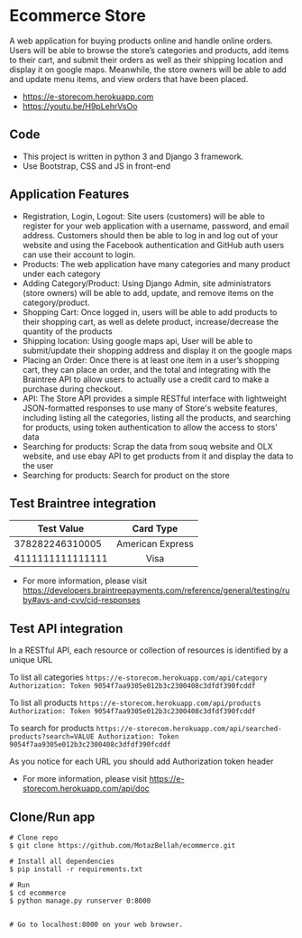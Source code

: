 # Ecommerce Store
A web application for buying products online and handle online orders. Users will be able to browse the store’s categories and products, add items to their cart, and submit their orders as well as their shipping location and display it on google maps. Meanwhile, the store owners will be able to add and update menu items, and view orders that have been placed.


- https://e-storecom.herokuapp.com
- https://youtu.be/H9pLehrVsOo

## Code
- This project is written in python 3 and Django 3 framework.
- Use Bootstrap, CSS and JS in front-end

## Application Features
- Registration, Login, Logout: Site users (customers) will be able to register for your web application with a username, password, and email address. Customers should then be able to log in and log out of your website and using the Facebook authentication and GitHub auth users can use their account to login.
- Products: The web application have many categories and many product under each category
- Adding Category/Product: Using Django Admin, site administrators (store owners) will be able to add, update, and remove items on the category/product.
- Shopping Cart: Once logged in, users will be able to add products to their shopping cart, as well as delete product, increase/decrease the quantity of the products
- Shipping location: Using google maps api, User will be able to submit/update their shopping address and display it on the google maps
- Placing an Order: Once there is at least one item in a user’s shopping cart, they can place an order, and the total and integrating with the Braintree API to allow users to actually use a credit card to make a purchase during checkout.
- API: The Store API provides a simple RESTful interface with lightweight JSON-formatted responses to use many of Store's website features, including listing all the categories, listing all the products, and searching for products, using token authentication to allow the access to stors' data
- Searching for products: Scrap the data from souq website and OLX website, and use ebay API to get products from it and display the data to the user
- Searching for products: Search for product on the store

## Test Braintree integration

| Test Value       | Card Type          |
| -----------------|:------------------:|
| 378282246310005  | American Express   |
| 4111111111111111 | Visa               |

- For more information, please visit  https://developers.braintreepayments.com/reference/general/testing/ruby#avs-and-cvv/cid-responses

## Test API integration

In a RESTful API, each resource or collection of resources is identified by a unique URL

To list all categories
`https://e-storecom.herokuapp.com/api/category Authorization: Token 9054f7aa9305e012b3c2300408c3dfdf390fcddf `

To list all products
`https://e-storecom.herokuapp.com/api/products Authorization: Token 9054f7aa9305e012b3c2300408c3dfdf390fcddf `

To search for products
`https://e-storecom.herokuapp.com/api/searched-products?search=VALUE Authorization: Token 9054f7aa9305e012b3c2300408c3dfdf390fcddf `

As you notice for each URL you should add Authorization token header

- For more information, please visit  https://e-storecom.herokuapp.com/api/doc


## Clone/Run app
````
# Clone repo
$ git clone https://github.com/MotazBellah/ecommerce.git

# Install all dependencies
$ pip install -r requirements.txt

# Run
$ cd ecommerce
$ python manage.py runserver 0:8000


# Go to localhost:8000 on your web browser.
````
